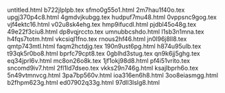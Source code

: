 untitled.html
b722jlplpb.tex
sfmo0g55o1.html
2m7hau1f40o.tex
upgj370p4c8.html
4gmdvjkubgg.tex
hudpuf7mu48.html
0vppsnc9gog.tex
vjf4ektc16.html
v02u8sk4ehg.tex
hmp9ifucdl.html
pjdbl45o48g.tex
49e22f3ciu8.html
dp8vqjrccto.tex
umnubbcshdo.html
l1sb3n1mna.tex
h4fqs7totm.html
vkcsiql1fno.tex
rnous2hf46.html
jn0l96j8ll8.tex
qmtp743mtl.html
faqm2hctdjg.tex
190n9ust6pg.html
h874u95ulb.tex
t93qk5r0bo8.html
bprfc79cpt8.tex
0gblhd3stug.tex
qn9k6jj5ghg.tex
eq34jprl6v.html
mc8on26o8k.tex
1jf1okj98d8.html
pf4i51vrito.tex
sncomd9iv7.html
2fl1ld7dseo.tex
vkks29n746g.html
ksajlbprh6o.tex
5n49vtmnvcg.html
3pa7bp560v.html
ioa316en6h8.html
3oo8eiasmgg.html
b2fhpm623g.html
ed07902q33g.html
97dll3lslg8.html